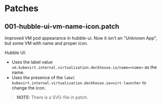 # Patches

## 001-hubble-ui-vm-name-icon.patch

Improved VM pod appearance in hubble-ui. Now it isn't an "Unknown App", but some VM with name and proper icon.

Hubble UI:

- Uses the label value `vm.kubevirt.internal.virtualization.deckhouse.io/name=<name>` as the name.
- Uses the presence of the `label kubevirt.internal.virtualization.deckhouse.io=virt-launcher` to change the icon.

> **NOTE:**  There is a SVG-file in patch.
